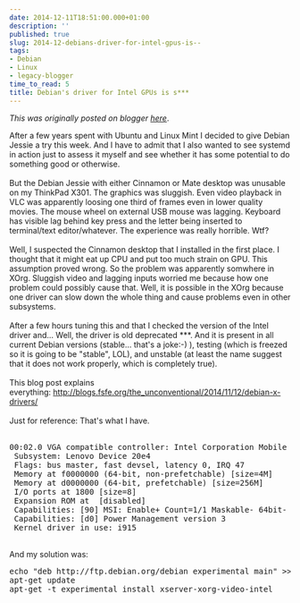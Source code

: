 ```yaml
---
date: 2014-12-11T18:51:00.000+01:00
description: ''
published: true
slug: 2014-12-debians-driver-for-intel-gpus-is--
tags:
- Debian
- Linux
- legacy-blogger
time_to_read: 5
title: Debian's driver for Intel GPUs is s***
---
```


*This was originally posted on blogger [here](https://snarkybrill.blogspot.com/2014/12/debians-driver-for-intel-gpus-is-shit.html)*.

After a few years spent with Ubuntu and Linux Mint I decided to give Debian Jessie a try this week. And I have to admit that I also wanted to see systemd in action just to assess it myself and see whether it has some potential to do something good or otherwise.<br />
<br />
But the Debian Jessie with either Cinnamon or Mate desktop was unusable on my ThinkPad X301. The graphics was sluggish. Even video playback in VLC was apparently loosing one third of frames even in lower quality movies. The mouse wheel on external USB mouse was lagging. Keyboard has visible lag behind key press and the letter being inserted to terminal/text editor/whatever. The experience was really horrible. Wtf?<br />
<br />
Well, I suspected the Cinnamon desktop that I installed in the first place. I thought that it might eat up CPU and put too much strain on GPU. This assumption proved wrong. So the problem was apparently somwhere in XOrg. Sluggish video and lagging inputs worried me because how one problem could possibly cause that. Well, it is possible in the XOrg because one driver can slow down the whole thing and cause problems even in other subsystems.<br />
<br />
After a few hours tuning this and that I checked the version of the Intel driver and... Well, the driver is old deprecated ***. And it is present in all current Debian versions (stable... that's a joke:-) ), testing (which is freezed so it is going to be "stable", LOL), and unstable (at least the name suggest that it does not work properly, which is completely true).<br />
<br />
This blog post explains everything:&nbsp;<a href="http://blogs.fsfe.org/the_unconventional/2014/11/12/debian-x-drivers/">http://blogs.fsfe.org/the_unconventional/2014/11/12/debian-x-drivers/</a><br />
<br />
Just for reference: That's what I have.<br />
<br />
<pre>00:02.0 VGA compatible controller: Intel Corporation Mobile 4 Series Chipset Integrated Graphics Controller (rev 07) (prog-if 00 [VGA controller])
 Subsystem: Lenovo Device 20e4
 Flags: bus master, fast devsel, latency 0, IRQ 47
 Memory at f0000000 (64-bit, non-prefetchable) [size=4M]
 Memory at d0000000 (64-bit, prefetchable) [size=256M]
 I/O ports at 1800 [size=8]
 Expansion ROM at  [disabled]
 Capabilities: [90] MSI: Enable+ Count=1/1 Maskable- 64bit-
 Capabilities: [d0] Power Management version 3
 Kernel driver in use: i915
</pre>
<br />
And my solution was:
<br />
<pre>echo "deb http://ftp.debian.org/debian experimental main" &gt;&gt; /etc/apt/sources.list
apt-get update
apt-get -t experimental install xserver-xorg-video-intel
</pre>